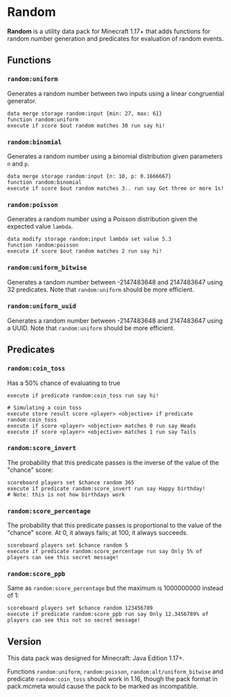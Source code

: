 # Random

**Random** is a utility data pack for Minecraft 1.17+ that adds functions for random number generation and predicates for evaluation of random events.

## Functions

### `random:uniform`

Generates a random number between two inputs using a linear congruential generator.

```mcfunction
data merge storage random:input {min: 27, max: 61}
function random:uniform
execute if score $out random matches 30 run say hi!
```

### `random:binomial`

Generates a random number using a binomial distribution given parameters `n` and `p`.

```mcfunction
data merge storage random:input {n: 10, p: 0.1666667}
function random:binomial
execute if score $out random matches 3.. run say Got three or more 1s!
```

### `random:poisson`

Generates a random number using a Poisson distribution given the expected value `lambda`.

```mcfunction
data modify storage random:input lambda set value 5.3
function random:poisson
execute if score $out random matches 2 run say hi!
```

### `random:uniform_bitwise`

Generates a random number between -2147483648 and 2147483647 using 32 predicates. Note that `random:uniform` should be more efficient.

### `random:uniform_uuid`

Generates a random number between -2147483648 and 2147483647 using a UUID. Note that `random:uniform` should be more efficient.

## Predicates

### `random:coin_toss`

Has a 50% chance of evaluating to true

```mcfunction
execute if predicate random:coin_toss run say hi!
```

```mcfunction
# Simulating a coin toss
execute store result score <player> <objective> if predicate random:coin_toss
execute if score <player> <objective> matches 0 run say Heads
execute if score <player> <objective> matches 1 run say Tails
```

### `random:score_invert`

The probability that this predicate passes is the inverse of the value of the "chance" score:

```mcfunction
scoreboard players set $chance random 365
execute if predicate random:score_invert run say Happy birthday!
# Note: this is not how birthdays work
```

### `random:score_percentage`

The probability that this predicate passes is proportional to the value of the "chance" score. At 0, it always fails; at 100, it always succeeds.

```mcfunction
scoreboard players set $chance random 5
execute if predicate random:score_percentage run say Only 5% of players can see this secret message!
```

### `random:score_ppb`

Same as `random:score_percentage` but the maximum is 1000000000 instead of 1:

```mcfunction
scoreboard players set $chance random 123456789
execute if predicate random:score_ppb run say Only 12.3456789% of players can see this not so secret message!
```

## Version

This data pack was designed for Minecraft: Java Edition 1.17+.

Functions `random:uniform`, `random:poisson`, `random:alt/uniform_bitwise` and predicate `random:coin_toss` should work in 1.16, though the pack format in pack.mcmeta would cause the pack to be marked as incompatible.
